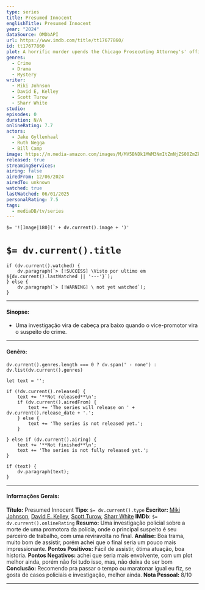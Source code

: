 ```yaml
---
type: series
title: Presumed Innocent
englishTitle: Presumed Innocent
year: "2024"
dataSource: OMDbAPI
url: https://www.imdb.com/title/tt17677860/
id: tt17677860
plot: A horrific murder upends the Chicago Prosecuting Attorney's' office when one of its own is suspected of the crime.
genres:
  - Crime
  - Drama
  - Mystery
writer:
  - Miki Johnson
  - David E, Kelley
  - Scott Turow
  - Sharr White
studio:
episodes: 0
duration: N/A
onlineRating: 7.7
actors:
  - Jake Gyllenhaal
  - Ruth Negga
  - Bill Camp
image: https://m.media-amazon.com/images/M/MV5BNDk1MWM3NmItZmNjZS00ZmZkLTk1ZDAtZjFiN2FiZjczNmZhXkEyXkFqcGc@._V1_SX300.jpg
released: true
streamingServices:
airing: false
airedFrom: 12/06/2024
airedTo: unknown
watched: true
lastWatched: 06/01/2025
personalRating: 7.5
tags:
  - mediaDB/tv/series
---
```

`$= '![Image|180](' + dv.current().image + ')'`

# `$= dv.current().title`

```dataviewjs
if (dv.current().watched) {
	dv.paragraph(`> [!SUCCESS] \Visto por ultimo em ${dv.current().lastWatched || '---'}`);
} else {
	dv.paragraph(`> [!WARNING] \ not yet watched`);
}
```
---
#### Sinopse:

- Uma investigação vira de cabeça pra baixo quando o vice-promotor vira o suspeito do crime.

---

#### Genêro:
```dataviewjs
dv.current().genres.length === 0 ? dv.span(' - none') : dv.list(dv.current().genres)
```

```dataviewjs
let text = '';

if (!dv.current().released) {
	text += '**Not released**\n';
	if (dv.current().airedFrom) {
		text += 'The series will release on ' + dv.current().release_date + '.';
	} else {
		text += 'The series is not released yet.';
	}
	
} else if (dv.current().airing) {
	text += '**Not finished**\n';
	text += 'The series is not fully released yet.';
}

if (text) {
	dv.paragraph(text);
}
```
---

#### Informações Gerais:

**Título:** Presumed Innocent
**Tipo**: `$= dv.current().type`
**Escritor:** [Miki Johnson](https://www.imdb.com/name/nm7540641/?ref_=ttfc_fc_wr1), [David E. Kelley](https://www.imdb.com/name/nm0005082/?ref_=ttfc_fc_wr2), [Scott Turow](https://www.imdb.com/name/nm0878017/?ref_=ttfc_fc_wr5), [Sharr White](https://www.imdb.com/name/nm7442628/?ref_=ttfc_fc_wr6)
**IMDb**: `$= dv.current().onlineRating`
**Resumo:** Uma investigação policial sobre a morte de uma promotora da polícia, onde o principal suspeito é seu parceiro de trabalho, com uma reviravolta no final. 
**Análise:** Boa trama, muito bom de assistir, porém achei que o final seria um pouco mais impressionante.
**Pontos Positivos:** Fácil de assistir, ótima atuação, boa historia.
**Pontos Negativos:** achei que seria mais envolvente, com um plot melhor ainda, porém não foi tudo isso, mas, não deixa de ser bom 
**Conclusão:** Recomendo pra passar o tempo ou maratonar igual eu fiz, se gosta de casos policiais e investigação, melhor ainda.
**Nota Pessoal:** 8/10

---

